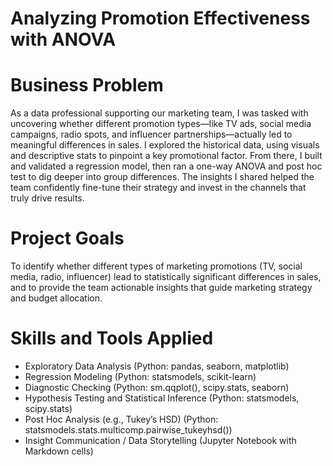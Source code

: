 # Analyzing Promotion Effectiveness with ANOVA

# Business Problem
As a data professional supporting our marketing team, I was tasked with uncovering whether different promotion types—like TV ads, social media campaigns, radio spots, and influencer partnerships—actually led to meaningful differences in sales. I explored the historical data, using visuals and descriptive stats to pinpoint a key promotional factor. From there, I built and validated a regression model, then ran a one-way ANOVA and post hoc test to dig deeper into group differences. The insights I shared helped the team confidently fine-tune their strategy and invest in the channels that truly drive results.

# Project Goals
To identify whether different types of marketing promotions (TV, social media, radio, influencer) lead to statistically significant differences in sales, and to provide the team actionable insights that guide marketing strategy and budget allocation.

# Skills and Tools Applied
- Exploratory Data Analysis (Python: pandas, seaborn, matplotlib)
- Regression Modeling (Python: statsmodels, scikit-learn)
- Diagnostic Checking (Python: sm.qqplot(), scipy.stats, seaborn)
- Hypothesis Testing and Statistical Inference (Python: statsmodels, scipy.stats)
- Post Hoc Analysis (e.g., Tukey’s HSD) (Python: statsmodels.stats.multicomp.pairwise_tukeyhsd())
- Insight Communication / Data Storytelling (Jupyter Notebook with Markdown cells)
